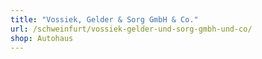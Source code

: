 ```yaml
---
title: "Vossiek, Gelder & Sorg GmbH & Co."
url: /schweinfurt/vossiek-gelder-und-sorg-gmbh-und-co/
shop: Autohaus
---
```

